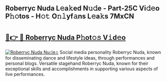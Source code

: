 ## Roberryc Nuda L𝚎a𝚔ed N𝚞𝚍e - Part-25C Vi𝚍𝚎o P𝚑𝚘tos - H𝚘𝚝 O𝚗𝚕yf𝚊ns L𝚎a𝚔s 7MxCN

# <h2><a href="http://kfcuxh.oniu.top/?m=Roberryc+Nuda">🔗👉 🔴 Roberryc Nuda P𝚑ot𝚘𝚜 V𝚒d𝚎o</a></h2>

[![Roberryc Nuda Nu𝚍e𝚜](https://i.imgur.com/0qMVB7G.gif)](http://kfcuxh.oniu.top/?m=Roberryc+Nuda)
Social media personality Roberryc Nuda, known for disseminating dance and lifestyle ideas, through performances and personal blogs. Versatile stagehand Roberryc Nuda, known for their exceptional skills and accomplishments in supporting various aspects of live performances.  
